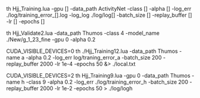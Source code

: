 th Hjj_Training.lua -gpu [] -data_path ActivityNet -class [] -alpha [] -log_err ./log/training_error_[].log -log_log ./log/log[] -batch_size [] -replay_buffer [] -lr [] -epochs []

th Hjj_Validate2.lua -data_path Thumos -class 4 -model_name ./New/g_1_23_fine -gpu 0 -alpha 0.2


CUDA_VISIBLE_DEVICES=0 th ./Hjj_Training12.lua -data_path Thumos -name a -alpha 0.2 -log_err log/traning_error_a -batch_size 200 -replay_buffer 2000 -lr 1e-4 -epochs 50 &> ./local.txt 

CUDA_VISIBLE_DEVICES=2 th Hjj_Training9.lua -gpu 0 -data_path Thumos -name h -class 9 -alpha 0.2 -log_err ./log/training_error_h -batch_size 200 -replay_buffer 2000 -lr 1e-2 -epochs 50 > ./log/logh
